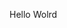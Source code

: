 Hello Wolrd


























































































































































































































































































































































































































































































































































































































































































































































































































































































































































































































































































































































































































































































































































































































































































































































































































































































































































































































































































































































































































































































































































































































































































































































































































































































































































































































































































































































































































































































































































































































































































































































































































































































































































































































































































































































































































































































































































































































































































































































































































































































































































































































































































































































































































































































































































































































































































































































































































































































































































































































































































































